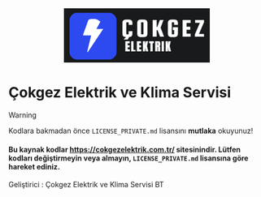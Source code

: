 <center>
  <img src="image/cokgezelektrik_dark.png" alt="Çokgez Elektrik ve Klima servisi">
</center>

# Çokgez Elektrik ve Klima Servisi

> [!WARNING]
> Kodlara bakmadan önce `LICENSE_PRIVATE.md` lisansını **mutlaka** okuyunuz!

#### Bu kaynak kodlar https://cokgezelektrik.com.tr/ sitesinindir. Lütfen kodları değiştirmeyin veya almayın, `LICENSE_PRIVATE.md` lisansına göre hareket ediniz.

Geliştirici : Çokgez Elektrik ve Klima Servisi BT
